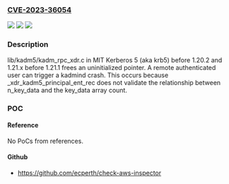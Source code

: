 ### [CVE-2023-36054](https://cve.mitre.org/cgi-bin/cvename.cgi?name=CVE-2023-36054)
![](https://img.shields.io/static/v1?label=Product&message=n%2Fa&color=blue)
![](https://img.shields.io/static/v1?label=Version&message=n%2Fa&color=blue)
![](https://img.shields.io/static/v1?label=Vulnerability&message=n%2Fa&color=brighgreen)

### Description

lib/kadm5/kadm_rpc_xdr.c in MIT Kerberos 5 (aka krb5) before 1.20.2 and 1.21.x before 1.21.1 frees an uninitialized pointer. A remote authenticated user can trigger a kadmind crash. This occurs because _xdr_kadm5_principal_ent_rec does not validate the relationship between n_key_data and the key_data array count.

### POC

#### Reference
No PoCs from references.

#### Github
- https://github.com/ecperth/check-aws-inspector

